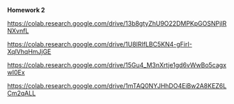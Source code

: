 **Homework 2**

https://colab.research.google.com/drive/13b8gtyZhU9O22DMPKpGOSNPjIRNXvnfL

https://colab.research.google.com/drive/1U8IRlfLBC5KN4-gFirI-XqlVhqHmJjGE

https://colab.research.google.com/drive/15Gu4_M3nXrtje1gd6vWwBo5cagxwI0Ex

https://colab.research.google.com/drive/1mTAQ0NYJHhDO4EiBw2A8KEZ6LCm2qALL
